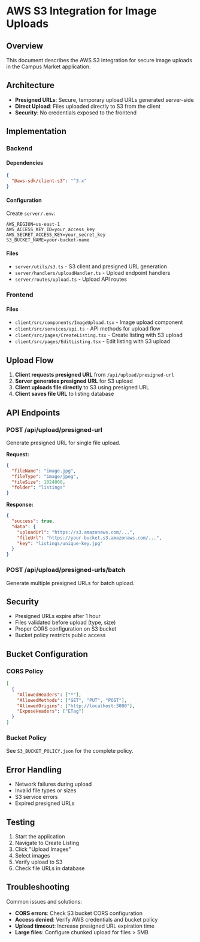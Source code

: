 # AWS S3 Integration for Image Uploads

## Overview
This document describes the AWS S3 integration for secure image uploads in the Campus Market application.

## Architecture
- **Presigned URLs**: Secure, temporary upload URLs generated server-side
- **Direct Upload**: Files uploaded directly to S3 from the client
- **Security**: No credentials exposed to the frontend

## Implementation

### Backend

#### Dependencies
```json
{
  "@aws-sdk/client-s3": "^3.x"
}
```

#### Configuration
Create `server/.env`:
```env
AWS_REGION=us-east-1
AWS_ACCESS_KEY_ID=your_access_key
AWS_SECRET_ACCESS_KEY=your_secret_key
S3_BUCKET_NAME=your-bucket-name
```

#### Files
- `server/utils/s3.ts` - S3 client and presigned URL generation
- `server/handlers/uploadHandler.ts` - Upload endpoint handlers
- `server/routes/upload.ts` - Upload API routes

### Frontend

#### Files
- `client/src/components/ImageUpload.tsx` - Image upload component
- `client/src/services/api.ts` - API methods for upload flow
- `client/src/pages/CreateListing.tsx` - Create listing with S3 upload
- `client/src/pages/EditListing.tsx` - Edit listing with S3 upload

## Upload Flow

1. **Client requests presigned URL** from `/api/upload/presigned-url`
2. **Server generates presigned URL** for S3 upload
3. **Client uploads file directly** to S3 using presigned URL
4. **Client saves file URL** to listing database

## API Endpoints

### POST /api/upload/presigned-url
Generate presigned URL for single file upload.

**Request:**
```json
{
  "fileName": "image.jpg",
  "fileType": "image/jpeg",
  "fileSize": 1024000,
  "folder": "listings"
}
```

**Response:**
```json
{
  "success": true,
  "data": {
    "uploadUrl": "https://s3.amazonaws.com/...",
    "fileUrl": "https://your-bucket.s3.amazonaws.com/...",
    "key": "listings/unique-key.jpg"
  }
}
```

### POST /api/upload/presigned-urls/batch
Generate multiple presigned URLs for batch upload.

## Security

- Presigned URLs expire after 1 hour
- Files validated before upload (type, size)
- Proper CORS configuration on S3 bucket
- Bucket policy restricts public access

## Bucket Configuration

### CORS Policy
```json
[
  {
    "AllowedHeaders": ["*"],
    "AllowedMethods": ["GET", "PUT", "POST"],
    "AllowedOrigins": ["http://localhost:3000"],
    "ExposeHeaders": ["ETag"]
  }
]
```

### Bucket Policy
See `S3_BUCKET_POLICY.json` for the complete policy.

## Error Handling

- Network failures during upload
- Invalid file types or sizes
- S3 service errors
- Expired presigned URLs

## Testing

1. Start the application
2. Navigate to Create Listing
3. Click "Upload Images"
4. Select images
5. Verify upload to S3
6. Check file URLs in database

## Troubleshooting

Common issues and solutions:
- **CORS errors**: Check S3 bucket CORS configuration
- **Access denied**: Verify AWS credentials and bucket policy
- **Upload timeout**: Increase presigned URL expiration time
- **Large files**: Configure chunked upload for files > 5MB
